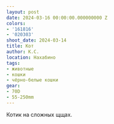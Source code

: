 ```yaml
---
layout: post
date: 2024-03-16 00:00:00.000000000 Z
colors:
- '161816'
- '020303'
shoot_date: 2024-03-14
title: Кот
author: К.С.
location: Нахабино
tags:
- животные
- кошки
- чёрно-белые кошки
gear:
- 70D
- 55-250mm
---
```

Котик на сложных щщах.

